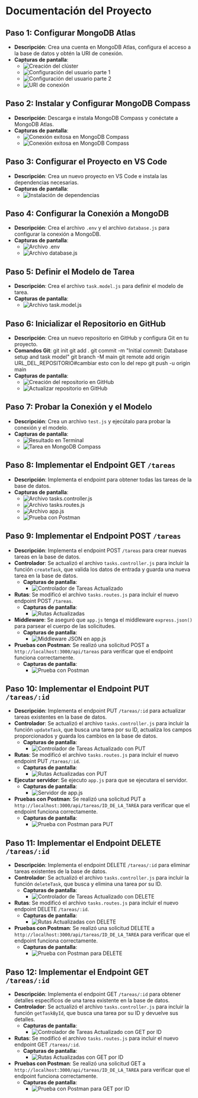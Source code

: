 # Documentación del Proyecto

## Paso 1: Configurar MongoDB Atlas
- **Descripción**: Crea una cuenta en MongoDB Atlas, configura el acceso a la base de datos y obtén la URI de conexión.
- **Capturas de pantalla**:
  - ![Creación del clúster](./documentation/Creacion-del-cluster.png)
  - ![Configuración del usuario parte 1](./documentation/Configuracion-usuario1.png)
  - ![Configuración del usuario parte 2](./documentation/Configuracion-usuario2.png)
  - ![URI de conexión](./documentation/URI-conexion.png)

## Paso 2: Instalar y Configurar MongoDB Compass
- **Descripción**: Descarga e instala MongoDB Compass y conéctate a MongoDB Atlas.
- **Capturas de pantalla**:
  - ![Conexión exitosa en MongoDB Compass](./documentation/conexion-mongodb-compas1.png)
  - ![Conexión exitosa en MongoDB Compass](./documentation/conexion-mongodb-compas2.png)

## Paso 3: Configurar el Proyecto en VS Code
- **Descripción**: Crea un nuevo proyecto en VS Code e instala las dependencias necesarias.
- **Capturas de pantalla**:
  - ![Instalación de dependencias](./documentation/instalacion-dependencias.png)

## Paso 4: Configurar la Conexión a MongoDB
- **Descripción**: Crea el archivo `.env` y el archivo `database.js` para configurar la conexión a MongoDB.
- **Capturas de pantalla**:
  - ![Archivo .env](./documentation/env.png)
  - ![Archivo database.js](./documentation/database-js.png)

## Paso 5: Definir el Modelo de Tarea
- **Descripción**: Crea el archivo `task.model.js` para definir el modelo de tarea.
- **Capturas de pantalla**:
  - ![Archivo task.model.js](./documentation/taskmodel-js.png)

## Paso 6: Inicializar el Repositorio en GitHub
- **Descripción**: Crea un nuevo repositorio en GitHub y configura Git en tu proyecto.
- **Comandos Git**: git init
                    git add .
                    git commit -m "Initial commit: Database setup and task model"
                    git branch -M main
                    git remote add origin URL_DEL_REPOSITORIO#cambiar esto con lo del repo
                    git push -u origin main
- **Capturas de pantalla**:
  - ![Creación del repositorio en GitHub](./documentation/creacion-repositorio.png)
  - ![Actualizar repositorio en GitHub](./documentation/git-actualizar.png)

## Paso 7: Probar la Conexión y el Modelo
- **Descripción**: Crea un archivo `test.js` y ejecútalo para probar la conexión y el modelo.
- **Capturas de pantalla**:
  - ![Resultado en Terminal](./documentation/test-1.png)
  - ![Tarea en MongoDB Compass](./documentation/reflejo-test-mongo.png)

## Paso 8: Implementar el Endpoint GET `/tareas`
- **Descripción**: Implementa el endpoint para obtener todas las tareas de la base de datos.
- **Capturas de pantalla**:
  - ![Archivo tasks.controller.js](./documentation/tasks-controller-js.png)
  - ![Archivo tasks.routes.js](./documentation/tasks-routes-js.png)
  - ![Archivo app.js](./documentation/app-js.png)
  - ![Prueba con Postman](./documentation/postman-get-tareas.png)

## Paso 9: Implementar el Endpoint POST `/tareas`

- **Descripción**: Implementa el endpoint POST `/tareas` para crear nuevas tareas en la base de datos.
- **Controlador**: Se actualizó el archivo `tasks.controller.js` para incluir la función `createTask`, que valida los datos de entrada y guarda una nueva tarea en la base de datos.
  - **Capturas de pantalla**:
    - ![Controlador de Tareas Actualizado](./documentation/tasks-controller-update.png)
- **Rutas**: Se modificó el archivo `tasks.routes.js` para incluir el nuevo endpoint POST `/tareas`.
  - **Capturas de pantalla**:
    - ![Rutas Actualizadas](./documentation/tasks-routes-update.png)
- **Middleware**: Se aseguró que `app.js` tenga el middleware `express.json()` para parsear el cuerpo de las solicitudes.
  - **Capturas de pantalla**:
    - ![Middleware JSON en app.js](./documentation/app-json-middleware.png)
- **Pruebas con Postman**: Se realizó una solicitud POST a `http://localhost:3000/api/tareas` para verificar que el endpoint funciona correctamente.
  - **Capturas de pantalla**:
    - ![Prueba con Postman](./documentation/postman-post-tareas.png)

## Paso 10: Implementar el Endpoint PUT `/tareas/:id`

- **Descripción**: Implementa el endpoint PUT `/tareas/:id` para actualizar tareas existentes en la base de datos.
- **Controlador**: Se actualizó el archivo `tasks.controller.js` para incluir la función `updateTask`, que busca una tarea por su ID, actualiza los campos proporcionados y guarda los cambios en la base de datos.
  - **Capturas de pantalla**:
    - ![Controlador de Tareas Actualizado con PUT](./documentation/tasks-controller-put-update.png)
- **Rutas**: Se modificó el archivo `tasks.routes.js` para incluir el nuevo endpoint PUT `/tareas/:id`.
  - **Capturas de pantalla**:
    - ![Rutas Actualizadas con PUT](./documentation/tasks-routes-put-update.png)
- **Ejecutar servidor**: Se ejecuto `app.js` para que se ejecutara el servidor.
  - **Capturas de pantalla**:
    - ![Servidor de app.js](./documentation/app-ejecucion-servidor.png)
- **Pruebas con Postman**: Se realizó una solicitud PUT a `http://localhost:3000/api/tareas/ID_DE_LA_TAREA` para verificar que el endpoint funciona correctamente.
  - **Capturas de pantalla**:
    - ![Prueba con Postman para PUT](./documentation/postman-put-tareas.png)

## Paso 11: Implementar el Endpoint DELETE `/tareas/:id`

- **Descripción**: Implementa el endpoint DELETE `/tareas/:id` para eliminar tareas existentes de la base de datos.
- **Controlador**: Se actualizó el archivo `tasks.controller.js` para incluir la función `deleteTask`, que busca y elimina una tarea por su ID.
  - **Capturas de pantalla**:
    - ![Controlador de Tareas Actualizado con DELETE](./documentation/tasks-controller-delete-update.png)
- **Rutas**: Se modificó el archivo `tasks.routes.js` para incluir el nuevo endpoint DELETE `/tareas/:id`.
  - **Capturas de pantalla**:
    - ![Rutas Actualizadas con DELETE](./documentation/tasks-routes-delete-update.png)
- **Pruebas con Postman**: Se realizó una solicitud DELETE a `http://localhost:3000/api/tareas/ID_DE_LA_TAREA` para verificar que el endpoint funciona correctamente.
  - **Capturas de pantalla**:
    - ![Prueba con Postman para DELETE](./documentation/postman-delete-tareas.png)

## Paso 12: Implementar el Endpoint GET `/tareas/:id`

- **Descripción**: Implementa el endpoint GET `/tareas/:id` para obtener detalles específicos de una tarea existente en la base de datos.
- **Controlador**: Se actualizó el archivo `tasks.controller.js` para incluir la función `getTaskById`, que busca una tarea por su ID y devuelve sus detalles.
  - **Capturas de pantalla**:
    - ![Controlador de Tareas Actualizado con GET por ID](./documentation/tasks-controller-getById-update.png)
- **Rutas**: Se modificó el archivo `tasks.routes.js` para incluir el nuevo endpoint GET `/tareas/:id`.
  - **Capturas de pantalla**:
    - ![Rutas Actualizadas con GET por ID](./documentation/tasks-routes-getById-update.png)
- **Pruebas con Postman**: Se realizó una solicitud GET a `http://localhost:3000/api/tareas/ID_DE_LA_TAREA` para verificar que el endpoint funciona correctamente.
  - **Capturas de pantalla**:
    - ![Prueba con Postman para GET por ID](./documentation/postman-getById-tareas.png)